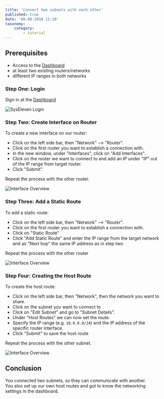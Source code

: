 ```yaml
---
title: 'Connect two subnets with each other'
published: true
date: '08-08-2018 11:10'
taxonomy:
    category:
        - tutorial
---
```


## Prerequisites

* Access to the [Dashboard](https://dashboard.cloud.syseleven.net)
* at least two existing routers/networks
* different IP ranges in both networks

### Step One: Login

Sign in at the  [Dashboard](https://dashboard.cloud.syseleven.net)

![SysEleven Login](/images/horizon-login.png)

### Step Two: Create Interface on Router

To create a new interface on our router:

* Click on the left side bar, then "Network" --> "Router".
* Click on the first router you want to establish a connection with.
* In the new window, under "Interfaces", click on "Add Interfaces".
* Click on the router we want to connect to and add an IP under "IP" out of the IP range from target router.
* Click "Submit".

Repeat the process with the other router.

![Interface Overview](/images/router-interface.png)

### Step Three: Add a Static Route

To add a static route:

* Click on the left side bar, then "Network" --> "Router".
* Click on the first router you want to establish a connection with.
* Click on "Static Route"
* Click "Add Static Route" and enter the IP range from the target network and as "Next hop" the same IP address as in step two

Repeat the process with the other router

![Interface Overview](/images/static-route.png)

### Step Four: Creating the Host Route

To create the host route:

* Click on the left side bar, then "Network", then the network you want to share.
* Click on the subnet you want to connect to
* Click on "Edit Subnet" and go to "Subnet Details".
* Under "Host Routes" we can now set the route.
* Specify the IP range (e.g. `10.0.0.0/24`) and the IP address of the specific router interface.
* Click "Submit" to save the host route

Repeat the process with the other subnet.

![Interface Overview](/images/hostroute.png)

## Conclusion

You connected two subnets, so they can communicate with another.  
You also set up our own host routes and got to know the networking settings in the dashboard.